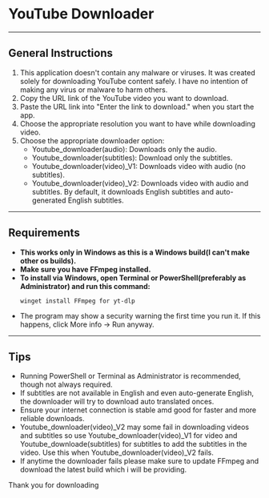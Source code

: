 # __YouTube Downloader__ 

---

## __General Instructions__

1. This application doesn't contain any malware or viruses. It was created solely for downloading YouTube content safely. I have no intention of making any  virus or malware to harm others.
2. Copy the URL link of the YouTube video you want to download.
3. Paste the URL link into "Enter the link to download." when you start the app.
4. Choose the appropriate resolution you want to have while downloading video.
5. Choose the appropriate downloader option:
   - Youtube_downloader(audio): Downloads only the audio.
   - Youtube_downloader(subtitles): Download only the subtitles.
   - Youtube_downloader(video)_V1: Downloads video with audio (no subtitles).
   - Youtube_downloader(video)_V2: Downloads video with audio and subtitles. By default, it downloads English subtitles and auto-generated English subtitles.

---

## __Requirements__

- __This works only in Windows as this is a Windows build(I can't make other os builds).__
- __Make sure you have FFmpeg installed.__
- __To install via Windows, open Terminal or PowerShell(preferably as Administrator) and run this command:__
  ```
  winget install FFmpeg for yt-dlp
  ```
- The program may show a security warning the first time you run it. If this happens, click More info -> Run anyway.

---

## __Tips__

- Running PowerShell or Terminal as Administrator is recommended, though not always required.
- If subtitles are not available in English and even auto-generate English, the downloader will try to download auto translated onces.
- Ensure your internet connection is stable amd good for faster and more reliable downloads.
- Youtube_downloader(video)_V2 may some fail in downloading videos and subtitles so use Youtube_downloader(video)_V1 for video and Youtube_downloade(subtitles) for subtitles to add the subtitles  in the video. Use this when Youtube_downloader(video)_V2 fails.
- If anytime the downloader fails please make sure to update FFmpeg and download the latest build which i will be providing.

Thank you for downloading
